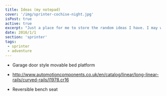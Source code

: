 ```yaml
---
title: Ideas (my notepad)
cover: '/img/sprinter-cochise-night.jpg'
isPost: true
active: true
excerpt: "Just a place for me to store the random ideas I have. I may write further about some of these some day."
date: 2016/1/1
section: 'sprinter'
tags:
 - sprinter
 - adventure
---
```


- Garage door style movable bed platform
- http://www.automotioncomponents.co.uk/en/catalog/linear/long-linear-rails/curved-rails/l1978.cr16

- Reversible bench seat
